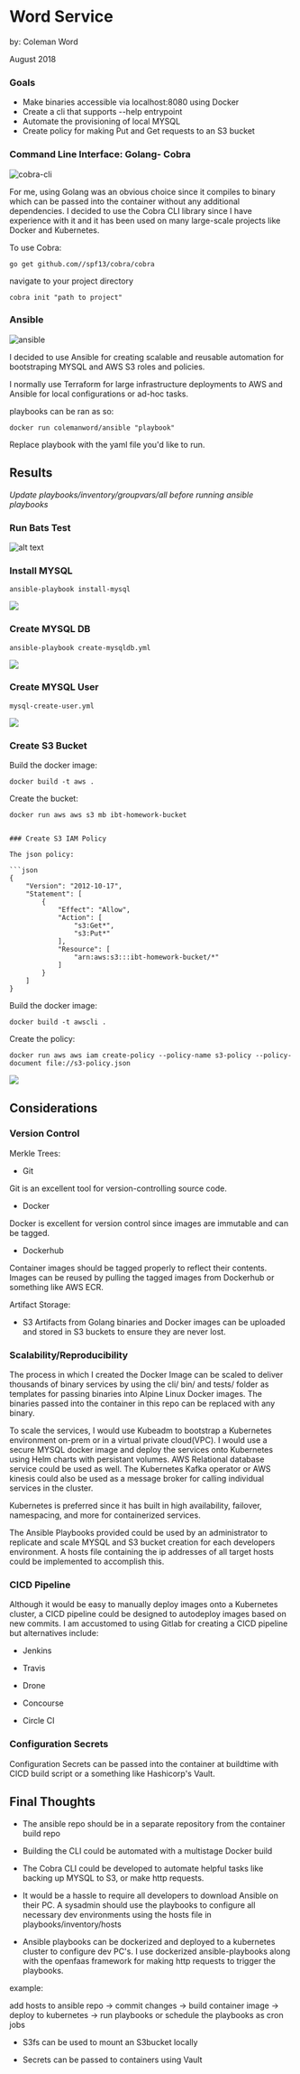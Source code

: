 # Word Service

by: Coleman Word

August 2018

### Goals

* Make binaries accessible via localhost:8080 using Docker
* Create a cli that supports --help entrypoint
* Automate the provisioning of local MYSQL
* Create policy for making Put and Get requests to an S3 bucket

### Command Line Interface: Golang- Cobra


![cobra-cli](https://compositecode.files.wordpress.com/2018/04/cobra.png?w=788)

For me, using Golang was an obvious choice since it compiles to binary which can be passed into the container without any additional dependencies. I decided to use the Cobra CLI library since I have experience with it and it has been used on many large-scale projects like Docker and Kubernetes.


To use Cobra:


```
go get github.com//spf13/cobra/cobra
```
navigate to your project directory


```
cobra init "path to project"
```




### Ansible
![ansible](https://www.fullstackpython.com/img/logos/ansible-wide.png)

I decided to use Ansible for creating scalable and reusable automation for bootstraping MYSQL and AWS S3 roles and policies.

I normally use Terraform for large infrastructure deployments to AWS and Ansible for local configurations or ad-hoc tasks.

playbooks can be ran as so:

```
docker run colemanword/ansible "playbook"
```
Replace playbook with the yaml file you'd like to run.



## Results

 *Update playbooks/inventory/groupvars/all before running ansible playbooks*

### Run Bats Test

![alt text](https://github.com/ops2go/word/blob/master/imgs/bats-success.png?raw=true)



### Install MYSQL

```
ansible-playbook install-mysql
```
![](https://github.com/ops2go/word/blob/master/imgs/install-mysql.png?raw=true)

### Create MYSQL DB



```
ansible-playbook create-mysqldb.yml
```
![](https://github.com/ops2go/word/blob/master/imgs/create-mysqldb.png?raw=true)


### Create MYSQL User



```
mysql-create-user.yml
```

![](https://github.com/ops2go/word/blob/master/imgs/create-mysql-usr.png?raw=true)

### Create S3 Bucket

Build the docker image:
```
docker build -t aws .
```

Create the bucket:
```
docker run aws aws s3 mb ibt-homework-bucket


### Create S3 IAM Policy

The json policy:

```json
{
    "Version": "2012-10-17",
    "Statement": [
        {
            "Effect": "Allow",
            "Action": [
                "s3:Get*",
                "s3:Put*"
            ],
            "Resource": [
                "arn:aws:s3:::ibt-homework-bucket/*"
            ]
        }
    ]
}

```
Build the docker image:
```
docker build -t awscli .
```
Create the policy:
```
docker run aws aws iam create-policy --policy-name s3-policy --policy-document file://s3-policy.json
```
![](https://github.com/ops2go/word/blob/master/imgs/create-policy.png?raw=true)

## Considerations

### Version Control

Merkle Trees:


*   Git

Git is an excellent tool for version-controlling source code.

*   Docker

Docker is excellent for version control since images are immutable and can be tagged.

*   Dockerhub

Container images should be tagged properly to reflect their contents. Images can be reused by pulling the tagged images from Dockerhub or something like AWS ECR.

Artifact Storage:


*   S3
Artifacts from Golang binaries and Docker images can be uploaded and stored in S3 buckets to ensure they are never lost.








### Scalability/Reproducibility

The process in which I created the Docker Image can be scaled to deliver thousands of binary services by using the cli/ bin/ and tests/ folder as templates for passing binaries into Alpine Linux Docker images. The binaries passed into the container in this repo can be replaced with any binary.

To scale the services, I would use Kubeadm to bootstrap a Kubernetes environment on-prem or in a virtual private cloud(VPC). I would use a secure MYSQL docker image and deploy the services onto Kubernetes using Helm charts with persistant volumes. AWS Relational database service could be used as well. The Kubernetes Kafka operator or AWS kinesis could also be used as a message broker for calling individual services in the cluster.

Kubernetes is preferred since it has built in high availability, failover, namespacing, and more for containerized services. 

The Ansible Playbooks provided could be used by an administrator to replicate and scale MYSQL and S3 bucket creation for each developers environment. A hosts file containing the ip addresses of all target hosts could be implemented to accomplish this.



### CICD Pipeline

Although it would be easy to manually deploy images onto a Kubernetes cluster, a CICD pipeline could be designed to autodeploy images based on new commits.  I am accustomed to using Gitlab for creating a CICD pipeline but alternatives include:

- Jenkins

- Travis

- Drone

- Concourse

- Circle CI






### Configuration Secrets

Configuration Secrets can be passed into the container at buildtime with CICD build script or a something like Hashicorp's Vault.

## Final Thoughts



*   The ansible repo should be in a separate repository from the container build repo

*   Building the CLI could be automated with a multistage Docker build


*   The Cobra CLI could be developed to automate helpful tasks like backing up MYSQL to S3, or make http requests.

*   It would be a hassle to require all developers to download Ansible on their PC. A sysadmin should use the playbooks to configure all necessary dev environments using the hosts file in playbooks/inventory/hosts

*   Ansible playbooks can be dockerized and deployed to a kubernetes cluster to configure dev PC's. I use dockerized ansible-playbooks along with the openfaas framework for making http requests to trigger the playbooks.

example:

add hosts to ansible repo
-> commit changes
-> build container image 
-> deploy to kubernetes
-> run playbooks 
or schedule the playbooks as cron jobs

*  S3fs can be used to mount an S3bucket locally

* Secrets can be passed to containers using Vault
